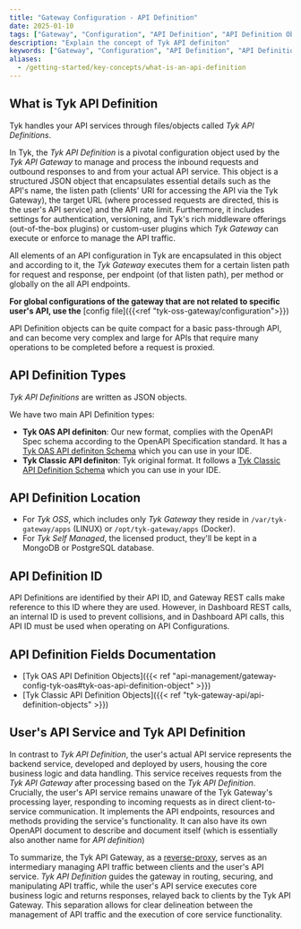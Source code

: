 ```yaml
---
title: "Gateway Configuration - API Definition"
date: 2025-01-10
tags: ["Gateway", "Configuration", "API Definition", "API Definition Object", "API Definition Location"]
description: "Explain the concept of Tyk API definiton"
keywords: ["Gateway", "Configuration", "API Definition", "API Definition Object", "API Definition Location"]
aliases:
  - /getting-started/key-concepts/what-is-an-api-definition
---
```


## What is Tyk API Definition

Tyk handles your API services through files/objects called *Tyk API Definitions*.

In Tyk, the *Tyk API Definition* is a pivotal configuration object used by the *Tyk API Gateway* to manage and process the inbound requests and outbound responses to and from your actual API service.
This object is a structured JSON object that encapsulates essential details such as the API's name, the listen path (clients' URI for accessing the API via the Tyk Gateway), the target URL (where processed requests are directed, this is the user's API service) and the API rate limit. Furthermore, it includes settings for authentication, versioning, and Tyk's rich middleware offerings (out-of-the-box plugins) or custom-user plugins which *Tyk Gateway* can execute or enforce to manage the API traffic.

All elements of an API configuration in Tyk are encapsulated in this object and according to it, the *Tyk Gateway* executes them for a certain listen path for request and response, per endpoint (of that listen path), per method or globally on the all API endpoints.

**For global configurations of the gateway that are not related to specific user's API, use the** [config file]({{<ref "tyk-oss-gateway/configuration">}})

API Definition objects can be quite compact for a basic pass-through API, and can become very complex and large for APIs that require many operations to be completed before a request is proxied.

## API Definition Types
*Tyk API Definitions* are written as JSON objects.

We have two main API Definition types:
- **Tyk OAS API definiton**: Our new format, complies with the OpenAPI Spec schema according to the OpenAPI Specification standard. It has a [Tyk OAS API definiton Schema](https://github.com/TykTechnologies/tyk-schemas/blob/main/JSON/draft-04) which you can use in your IDE.
- **Tyk Classic API definiton**: Tyk original format. It follows a [Tyk Classic API Definition Schema](https://github.com/TykTechnologies/tyk-schemas/tree/main/JSON/draft-07) which you can use in your IDE.

## API Definition Location
- For *Tyk OSS*, which includes only *Tyk Gateway* they reside in `/var/tyk-gateway/apps` (LINUX) or `/opt/tyk-gateway/apps` (Docker).
- For *Tyk Self Managed*, the licensed product, they'll be kept in a MongoDB or PostgreSQL database.

## API Definition ID
API Definitions are identified by their API ID, and Gateway REST calls make reference to this ID where they are used. However, in Dashboard REST calls, an internal ID is used to prevent collisions, and in Dashboard API calls, this API ID must be used when operating on API Configurations.

## API Definition Fields Documentation
- [Tyk OAS API Definition Objects]({{< ref "api-management/gateway-config-tyk-oas#tyk-oas-api-definition-object" >}})
- [Tyk Classic API Definition Objects]({{< ref "tyk-gateway-api/api-definition-objects" >}})

## User's API Service and Tyk API Definition

In contrast to *Tyk API Definition*, the user's actual API service represents the backend service, developed and deployed by users, housing the core business logic and data handling. This service receives requests from the *Tyk API Gateway* after processing based on the *Tyk API Definition*. Crucially, the user's API service remains unaware of the Tyk Gateway's processing layer, responding to incoming requests as in direct client-to-service communication. It implements the API endpoints, resources and methods providing the service's functionality. It can also have its own OpenAPI document to describe and document itself (which is essentially also another name for *API definition*)

To summarize, the Tyk API Gateway, as a [reverse-proxy](https://en.wikipedia.org/wiki/Reverse_proxy), serves as an intermediary managing API traffic between clients and the user's API service. *Tyk API Definition* guides the gateway in routing, securing, and manipulating API traffic, while the user's API service executes core business logic and returns responses, relayed back to clients by the Tyk API Gateway. This separation allows for clear delineation between the management of API traffic and the execution of core service functionality.

